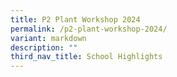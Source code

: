 ```yaml
---
title: P2 Plant Workshop 2024
permalink: /p2-plant-workshop-2024/
variant: markdown
description: ""
third_nav_title: School Highlights
---
```

